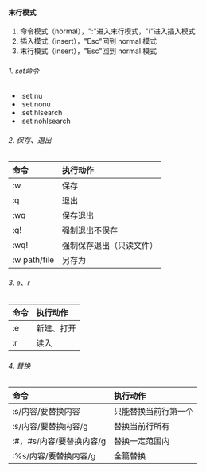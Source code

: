 #### 末行模式
1. 命令模式（normal），":"进入末行模式，"i"进入插入模式
2. 插入模式（insert），"Esc"回到 normal 模式
2. 末行模式（insert），"Esc"回到 normal 模式

###### 1. set命令
- :set nu
- :set nonu
- :set hlsearch
- :set nohlsearch

###### 2. 保存、退出
|命令         |执行动作            |
|:-----------|:------------------|
|:w          |保存                |
|:q          |退出                |
|:wq         |保存退出            |
|:q!         |强制退出不保存       |
|:wq!        |强制保存退出（只读文件）|
|:w path/file|另存为              |

###### 3. e、r
|命令|执行动作 |
|:--|:-------|
|:e |新建、打开|
|:r |读入     |

###### 4. 替换
|命令                  |执行动作          |
|:--------------------|:----------------|
|:s/内容/要替换内容     |只能替换当前行第一个|
|:s/内容/要替换内容/g   |替换当前行所有     |
|:#，#s/内容/要替换内容/g|替换一定范围内     |
|:%s/内容/要替换内容/g  |全篇替换          |